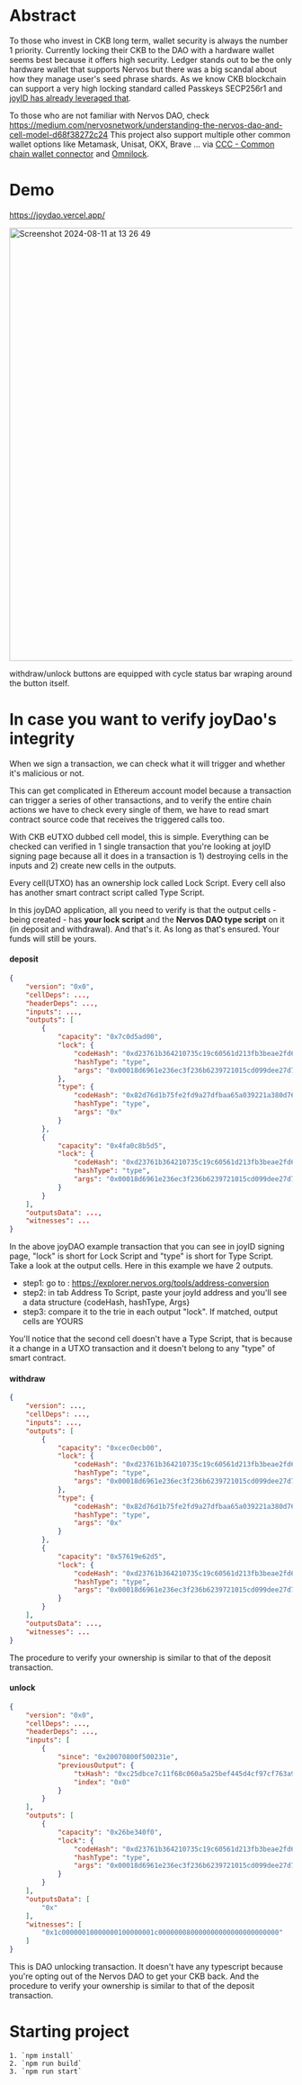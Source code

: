 # Abstract

To those who invest in CKB long term, wallet security is always the number 1 priority. Currently locking their CKB to the DAO with a hardware wallet seems best because it offers high security. Ledger stands out to be the only hardware wallet that supports Nervos but there was a big scandal about how they manage user's seed phrase shards. As we know CKB blockchain can support a very high locking standard called Passkeys SECP256r1 and [joyID has already leveraged that](https://discord.com/channels/1065112455170228314/1065116735797215332/1191939677440180335).

To those who are not familiar with Nervos DAO, check https://medium.com/nervosnetwork/understanding-the-nervos-dao-and-cell-model-d68f38272c24
This project also support multiple other common wallet options like Metamask, Unisat, OKX, Brave ... via [CCC - Common chain wallet connector](https://github.com/ckb-ecofund/ccc) and [Omnilock](https://github.com/nervosnetwork/rfcs/blob/master/rfcs/0042-omnilock/0042-omnilock.md).

# Demo
https://joydao.vercel.app/

<img width="770" alt="Screenshot 2024-08-11 at 13 26 49" src="https://github.com/user-attachments/assets/4cc31bd5-dd65-49fd-826b-26ab8f1725be">

withdraw/unlock buttons are equipped with cycle status bar wraping around the button itself.

# In case you want to verify joyDao's integrity
When we sign a transaction, we can check what it will trigger and whether it's malicious or not.

This can get complicated in Ethereum account model because a transaction can trigger a series of other transactions, and to verify the entire chain actions we have to check every single of them, we have to read smart contract source code that receives the triggered calls too.

With CKB eUTXO dubbed cell model, this is simple. Everything can be checked can verified in 1 single transaction that you're looking at joyID signing page because all it does in a transaction is 1) destroying cells in the inputs and 2) create new cells in the outputs.

Every cell(UTXO) has an ownership lock called Lock Script. Every cell also has another smart contract script called Type Script.

In this joyDAO application, all you need to verify is that the output cells - being created - has **your lock script** and the **Nervos DAO type script** on it (in deposit and withdrawal). And that's it. As long as that's ensured. Your funds will still be yours.

#### deposit

```json
{
    "version": "0x0",
    "cellDeps": ...,
    "headerDeps": ...,
    "inputs": ...,
    "outputs": [
        {
            "capacity": "0x7c0d5ad00",
            "lock": {
                "codeHash": "0xd23761b364210735c19c60561d213fb3beae2fd6172743719eff6920e020baac",
                "hashType": "type",
                "args": "0x00018d6961e236ec3f236b6239721015cd099dee27d7"
            },
            "type": {
                "codeHash": "0x82d76d1b75fe2fd9a27dfbaa65a039221a380d76c926f378d3f81cf3e7e13f2e",
                "hashType": "type",
                "args": "0x"
            }
        },
        {
            "capacity": "0x4fa0c8b5d5",
            "lock": {
                "codeHash": "0xd23761b364210735c19c60561d213fb3beae2fd6172743719eff6920e020baac",
                "hashType": "type",
                "args": "0x00018d6961e236ec3f236b6239721015cd099dee27d7"
            }
        }
    ],
    "outputsData": ...,
    "witnesses": ...
}
```

In the above joyDAO example transaction that you can see in joyID signing page, "lock" is short for Lock Script and "type" is short for Type Script. Take a look at the output cells. Here in this example we have 2 outputs.

- step1: go to : https://explorer.nervos.org/tools/address-conversion
- step2: in tab Address To Script, paste your joyId address and you'll see a data structure {codeHash, hashType, Args}
- step3: compare it to the trie in each output "lock". If matched, output cells are YOURS

You'll notice that the second cell doesn't have a Type Script, that is because it a change in a UTXO transaction and it doesn't belong to any "type" of smart contract.

#### withdraw

```json
{
    "version": ...,
    "cellDeps": ...,
    "inputs": ...,
    "outputs": [
        {
            "capacity": "0xcec0ecb00",
            "lock": {
                "codeHash": "0xd23761b364210735c19c60561d213fb3beae2fd6172743719eff6920e020baac",
                "hashType": "type",
                "args": "0x00018d6961e236ec3f236b6239721015cd099dee27d7"
            },
            "type": {
                "codeHash": "0x82d76d1b75fe2fd9a27dfbaa65a039221a380d76c926f378d3f81cf3e7e13f2e",
                "hashType": "type",
                "args": "0x"
            }
        },
        {
            "capacity": "0x57619e62d5",
            "lock": {
                "codeHash": "0xd23761b364210735c19c60561d213fb3beae2fd6172743719eff6920e020baac",
                "hashType": "type",
                "args": "0x00018d6961e236ec3f236b6239721015cd099dee27d7"
            }
        }
    ],
    "outputsData": ...,
    "witnesses": ...
}
```

The procedure to verify your ownership is similar to that of the deposit transaction.

#### unlock

```json
{
    "version": "0x0",
    "cellDeps": ...,
    "headerDeps": ...,
    "inputs": [
        {
            "since": "0x20070800f500231e",
            "previousOutput": {
                "txHash": "0xc25dbce7c11f68c060a5a25bef445d4cf97cf763a90502880b13ca2378ee7536",
                "index": "0x0"
            }
        }
    ],
    "outputs": [
        {
            "capacity": "0x26be340f0",
            "lock": {
                "codeHash": "0xd23761b364210735c19c60561d213fb3beae2fd6172743719eff6920e020baac",
                "hashType": "type",
                "args": "0x00018d6961e236ec3f236b6239721015cd099dee27d7"
            }
        }
    ],
    "outputsData": [
        "0x"
    ],
    "witnesses": [
        "0x1c00000010000000100000001c000000080000000000000000000000"
    ]
}
```

This is DAO unlocking transaction. It doesn't have any typescript because you're opting out of the Nervos DAO to get your CKB back. And the procedure to verify your ownership is similar to that of the deposit transaction.

# Starting project
    1. `npm install`
    2. `npm run build`
    3. `npm run start`

